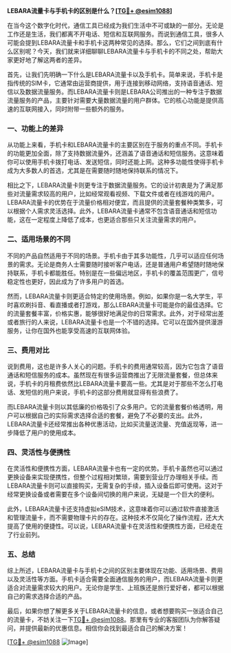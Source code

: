**LEBARA流量卡与手机卡的区别是什么？[[TG💪+ @esim1088](https://t.me/s/esim1088)]**

在当今这个数字化时代，通信工具已经成为我们生活中不可或缺的一部分。无论是工作还是生活，我们都离不开电话、短信和互联网服务。而说到通信工具，很多人可能会提到LEBARA流量卡和手机卡这两种常见的选择。那么，它们之间到底有什么区别呢？今天，我们就来详细聊聊LEBARA流量卡与手机卡的不同之处，帮助大家更好地了解这两者的差异。

首先，让我们先明确一下什么是LEBARA流量卡以及手机卡。简单来说，手机卡是指传统的SIM卡，它通常由运营商提供，用于连接到移动网络，支持语音通话、短信以及数据流量服务。而LEBARA流量卡则是LEBARA公司推出的一种专注于数据流量服务的产品，主要针对需要大量数据流量的用户群体。它的核心功能是提供高速的互联网接入，同时附带一些额外的服务。

### **一、功能上的差异**

从功能上来看，手机卡和LEBARA流量卡的主要区别在于服务的重点不同。手机卡的功能更加全面，除了支持数据流量外，还涵盖了语音通话和短信服务。这意味着你可以使用手机卡拨打电话、发送短信，同时还能上网。这种多功能性使得手机卡成为大多数人的首选，尤其是在需要随时随地保持联系的情况下。

相比之下，LEBARA流量卡则更专注于数据流量服务。它的设计初衷是为了满足那些对流量需求较高的用户，比如经常观看视频、下载文件或者在线游戏的用户。LEBARA流量卡的优势在于流量价格相对便宜，而且提供的流量套餐种类繁多，可以根据个人需求灵活选择。此外，LEBARA流量卡通常不包含语音通话和短信功能，这在一定程度上降低了成本，也更适合那些只关注流量需求的用户。

### **二、适用场景的不同**

不同的产品自然适用于不同的场景。手机卡由于其多功能性，几乎可以适应任何场景的需求。无论是商务人士需要随时接听客户电话，还是普通用户希望随时随地保持联系，手机卡都能胜任。特别是在一些偏远地区，手机卡的覆盖范围更广，信号稳定性也更好，因此成为了许多用户的首选。

然而，LEBARA流量卡则更适合特定的使用场景。例如，如果你是一名大学生，平时喜欢刷抖音、看直播或者打游戏，那么LEBARA流量卡可能是你的最佳选择。它的流量套餐丰富，价格实惠，能够很好地满足你的日常需求。此外，对于经常出差或者旅行的人来说，LEBARA流量卡也是一个不错的选择。它可以在国外提供漫游服务，让你在国外也能享受高速的互联网体验。

### **三、费用对比**

说到费用，这也是许多人关心的问题。手机卡的费用通常较高，因为它包含了语音通话和短信服务的成本。虽然现在有很多运营商推出了无限流量套餐，但总体来说，手机卡的月租费依然比LEBARA流量卡要高一些。尤其是对于那些不怎么打电话、发短信的用户来说，手机卡的这部分费用就显得有些浪费了。

而LEBARA流量卡则以其低廉的价格吸引了众多用户。它的流量套餐价格透明，用户可以根据自己的实际需求选择合适的套餐，避免了不必要的支出。此外，LEBARA流量卡还经常推出各种优惠活动，比如买流量送流量、充值返现等，进一步降低了用户的使用成本。

### **四、灵活性与便携性**

在灵活性和便携性方面，LEBARA流量卡也有一定的优势。手机卡虽然也可以通过更换设备来实现便携性，但整个过程相对繁琐，需要到营业厅办理相关手续。而LEBARA流量卡则可以直接购买，无需复杂的手续，插入设备后即可使用。这对于经常更换设备或者需要在多个设备间切换的用户来说，无疑是一个巨大的便利。

此外，LEBARA流量卡还支持虚拟eSIM技术，这意味着你可以通过软件直接激活和管理流量卡，而不需要物理卡片的存在。这种技术不仅简化了操作流程，还大大提高了使用的便捷性。可以说，LEBARA流量卡在灵活性和便携性方面，已经走在了行业前列。

### **五、总结**

综上所述，LEBARA流量卡与手机卡之间的区别主要体现在功能、适用场景、费用以及灵活性等方面。手机卡适合需要全面通信服务的用户，而LEBARA流量卡则更适合对流量需求较大的用户。无论你是学生、上班族还是旅行爱好者，都可以根据自己的需求选择合适的产品。

最后，如果你想了解更多关于LEBARA流量卡的信息，或者想要购买一张适合自己的流量卡，不妨关注一下[TG💪+ @esim1088](https://t.me/s/esim1088)。那里有专业的客服团队为你解答疑问，并提供最新的优惠信息。相信你会找到最适合自己的解决方案！

[[TG💪+ @esim1088](https://t.me/s/esim1088) ![Image](https://i.postimg.cc/4NQfJmqS/Snipaste-2025-05-13-00-14-12.png)]